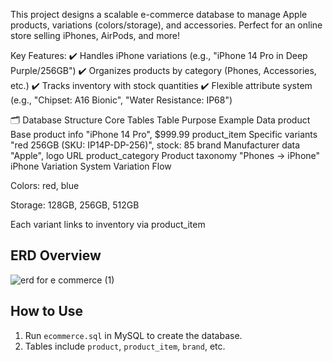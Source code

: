 This project designs a scalable e-commerce database to manage Apple products, variations (colors/storage), and accessories. Perfect for an online store selling iPhones, AirPods, and more!

Key Features:
✔️ Handles iPhone variations (e.g., "iPhone 14 Pro in Deep Purple/256GB")
✔️ Organizes products by category (Phones, Accessories, etc.)
✔️ Tracks inventory with stock quantities
✔️ Flexible attribute system (e.g., "Chipset: A16 Bionic", "Water Resistance: IP68")

🗂️ Database Structure
Core Tables
Table	Purpose	Example Data
product	Base product info	"iPhone 14 Pro", $999.99
product_item	Specific variants	"red 256GB (SKU: IP14P-DP-256)", stock: 85
brand	Manufacturer data	"Apple", logo URL
product_category	Product taxonomy	"Phones → iPhone"
iPhone Variation System
Variation Flow

Colors: red, blue

Storage: 128GB, 256GB, 512GB

Each variant links to inventory via product_item

## ERD Overview
![erd for e commerce (1)](https://github.com/user-attachments/assets/b823bda8-9766-45b3-875b-7e6c974e1a0d)


## How to Use
1. Run `ecommerce.sql` in MySQL to create the database.
2. Tables include `product`, `product_item`, `brand`, etc.
